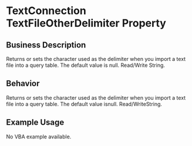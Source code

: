 # TextConnection TextFileOtherDelimiter Property

## Business Description
Returns or sets the character used as the delimiter when you import a text file into a query table. The default value is null. Read/Write String.

## Behavior
Returns or sets the character used as the delimiter when you import a text file into a query table. The default value isnull. Read/WriteString.

## Example Usage
No VBA example available.